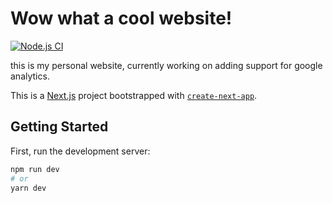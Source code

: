 # Wow what a cool website!

[![Node.js CI](https://github.com/roshantaneja/roshantaneja.github.io/actions/workflows/build-and-deploy.yml/badge.svg?event=page_build)](https://github.com/roshantaneja/roshantaneja.github.io/actions/workflows/build-and-deploy.yml)

this is my personal website, currently working on adding support for google analytics.

This is a [Next.js](https://nextjs.org/) project bootstrapped with [`create-next-app`](https://github.com/vercel/next.js/tree/canary/packages/create-next-app).

## Getting Started

First, run the development server:

```bash
npm run dev
# or
yarn dev
```
